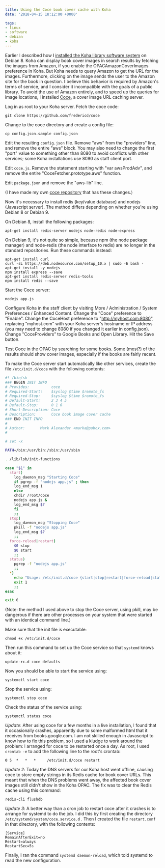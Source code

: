 ```yaml
---
title: Using the Coce book cover cache with Koha
date: '2018-04-15 18:12:00 +0000'

tags:
- linux
- software
- debian
- koha
---
```


Earlier I described how I [installed the Koha library software system](/posts/2017-01-18-koha-on-linode/) on Debian 8.
Koha can display book cover images in search results by fetching the images from Amazon,
if you enable the OPACAmazonCoverImages preference in Koha.
But Koha needs to query Amazon to get the URL for the images.  Furthermore, clicking on the
image sends the user to the Amazon site for the book in question. I believe this behavior
is required by Amazon's terms of service, and I consider it incompatible with the goals
of a public library.  To avoid the use of Amazon entirely, and to
speed up the queries for image locations, I installed [Coce](https://github.com/fredericd/coce),
a cover image URL caching server.

<!--more-->

Log in as root to your Koha server.  Fetch the coce code:

    git clone https://github.com/fredericd/coce

Change to the coce directory and create a config file:

    cp config.json.sample config.json

Edit the resulting `config.json` file.  Remove "aws" from the "providers" line,
and remove the entire "aws" block.  You may also need to change
the first "port" value to something other than 8080 to avoid conflicts
with other services; some Koha installations use 8080 as staff client port.

Edit `coce.js`. Remove the statement starting with "var awsProdAdv",
and remove the entire "CoceFetcher.prototype.aws" function.

Edit `package.json` and remove the "aws-lib" line.

(I have made my own [coce repository](https://gitlab.com/bloovis/coce) that
has these changes.)

Now it's necessary to install redis (key/value database) and nodejs (Javascript server).
The method differs depending on whether you're using Debian 8 or Debian 9.

On Debian 8, install the following packages:

    apt-get install redis-server nodejs node-redis node-express

On Debian 9, it's not quite so simple, because npm (the node package
manager) and node-redis (the node interface to redis) are no longer in
the standard repositories.  Run these commands instead:

    apt-get install curl
    curl -sL https://deb.nodesource.com/setup_10.x | sudo -E bash -
    apt-get install -y nodejs
    npm install express --save
    apt-get install redis-server redis-tools
    npm install redis --save

Start the Coce server:

    nodejs app.js

Configure Koha in the staff client by visiting More / Administration / System Preferences /
Enhanced Content.  Change the "Coce" preference to "Enable".  Change the CoceHost
preference to "http://myhost.com:8080", replacing "myhost.com" with your Koha server's hostname
or IP address (you may need to change 8080 if you changed it earlier in config.json).
Change "CoceProviders" to Google Books and Open Library.  Hit the Save
button.

Test Coce in the OPAC by searching for some books.  Some (most?) of the results should
show cover images, especially if the books are fairly recent.

To make the Coce server start automatically like other services, create the file `/etc/init.d/coce`
with the following contents:

```bash
#! /bin/sh
### BEGIN INIT INFO
# Provides:          coce
# Required-Start:    $syslog $time $remote_fs
# Required-Stop:     $syslog $time $remote_fs
# Default-Start:     2 3 4 5
# Default-Stop:      0 1 6
# Short-Description: Coce
# Description:       Coce book image cover cache
### END INIT INFO
#
# Author:       Mark Alexander <marka@pobox.com>
#

# set -x

PATH=/bin:/usr/bin:/sbin:/usr/sbin

. /lib/lsb/init-functions

case "$1" in
  start)
    log_daemon_msg "Starting Coce"
    if pgrep -f "nodejs app.js" ; then
	log_end_msg 1
    else
	chdir /root/coce
	nodejs app.js &
	log_end_msg $?
    fi
    ;;
  stop)
    log_daemon_msg "Stopping Coce"
    pkill -f "nodejs app.js"
    log_end_msg $?
    ;;
  force-reload|restart)
    $0 stop
    $0 start
    ;;
  status)
    pgrep -f "nodejs app.js"
    ;;
  *)
    echo "Usage: /etc/init.d/coce {start|stop|restart|force-reload|status}"
    exit 1
    ;;
esac

exit 0
```

(Note: the method I used above to stop the Coce server, using pkill, may be dangerous
if there are other processes on your system that were started with an identical
command line.)

Make sure that the init file is executable:

    chmod +x /etc/init.d/coce

Then run this command to set up the Coce service so that `systemd` knows about it:

    update-rc.d coce defaults

Now you should be able to start the service using:

    systemctl start coce

Stop the service using:

    systemctl stop coce

Check the status of the service using:

    systemctl status coce

*Update*: After using coce for a few months in a live installation,
I found that it occasionally crashes, apparently due to some malformed
html that it receives from books.google.com.  I am not skilled enough
in Javascript to know how to fix this problem, so I used a kludge to
work around the problem: I arranged for coce to be restarted once a day.
As root, I used `crontab -e` to add the following line to the root's crontab:

    0 5  *   *   *     /etc/init.d/coce restart

*Update 2*: Today the DNS servers for our Koha host went offline,
causing coce to store empty strings in its Redis cache for book cover
URLs.  This meant that when the DNS problems went away, the affected book cover
images still didn't show in the Koha OPAC.  The fix was to clear the Redis
cache using this command:

    redis-cli flushdb

*Update 3*: A better way than a cron job to restart coce after it crashes is to
arrange for systemd to do the job.  I did this by first
creating the directory `/etc/systemd/system/coce.service.d` .
Then I created the file `restart.conf` in that directory, with the following
contents:

    [Service]
    RemainAfterExit=no
    Restart=always
    RestartSec=5s

Finally, I ran the command `systemd daemon-reload`, which told systemd to read
the new configuration.
